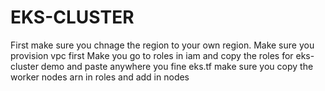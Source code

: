 # EKS-CLUSTER
First make sure you chnage the region to your own region.
Make sure you provision vpc first
Make you go to roles in iam and copy the roles for eks-cluster demo and paste anywhere you fine eks.tf
make sure you copy the worker nodes arn in roles and add in nodes
